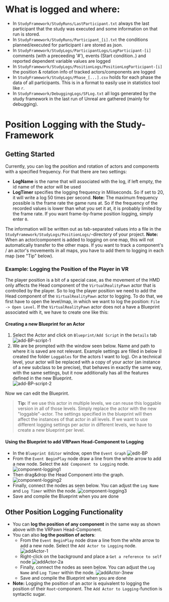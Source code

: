 # What is logged and where:

* In ``StudyFramework/StudyRuns/LastParticipant.txt`` always the last participant that the study was executed and some information on that run is stored.
* In ``StudyFramework/StudyRuns/Participant_[i].txt`` the conditions planned/executed for participant i are stored as json.
* In ``StudyFramework/StudyLogs/ParticipantLogs/LogParticipant-[i]`` comments (with a preceeding '#'), events (Start condition..) and reported dependent variable values are logged
* In ``StudyFramework/StudyLogs/PositionLogs/PositionLogParticipant-[i]`` the position & rotation info of tracked actors/components are logged
* In ``StudyFramework/StudyLogs/Phase_[...].csv`` holds for each phase the data of all participants. This is in a format to easily use in statistics tool like ``r``.
* In ``StudyFramework/DebuggingLogs/SFLog.txt`` all logs generated by the study framework in the last run of Unreal are gathered (mainly for debugging).

# Position Logging with the Study-Framework

## Getting Started
Currently, you can log the position and rotation of actors and components with a specified frequency. For that there are two settings:
- **LogName** is the name that will associated with the log, if left empty, the id name of the actor will be used
- **LogTimer** specifies the logging frequency in Miliseconds. So if set to 20, it will write a log 50 times per second. **Note:** The maximum frequency possible is the frame rate the game runs at. So if the frequency of the recorded values is lower than what you set it at, it is probably limited by the frame rate. If you want frame-by-frame position logging, simply enter ``0``.
  
The information will be written out as tab-separated values into a file in the ``StudyFramework/StudyLogs/PositionLogs/``-directory of your project. **Note:** When an actor/component is added to logging on one map, this will not automatically transfer to the other maps. If you want to track a component's / an actor's movements in all maps, you have to add them to logging in each map (see "Tip" below).

### Example: Logging the Position of the Player in VR
The player position is a bit of a special case, as the movement of the HMD only affects the Head component of the ``VirtualRealityPawn`` actor that is controlled by the player. So to log the player position we need to add the Head component of the ``VirtualRealityPawn``  actor to logging. 
To do that, we first have to open the level/map, in which we want to log the position: ``File -> Open Level``.
If the ``VirtualRealityPawn`` actor does not a have a Blueprint associated with it, we have to create one like this:
#### Creating a new Blueprint for an Actor
1. Select the Actor and click on ``Blueprint/Add Script`` in the ``Details`` tab<br>
   ![add-BP-script-1](uploads/fd5933002cbb087c1b82113a37e83f4e/add-BP-script-1.png)
2. We are be prompted with the window seen below. Name and path to where it is saved are not relevant. Example settings are filled in below (I created the folder ``Loggables`` for the actors I want to log). On a technical level, your actor will be replaced with a copy of your actor (an instance of a new subclass to be precise), that behaves in exactly the same way, with the same settings, but it now additionally has all the features defined in the new Blueprint.<br>
   ![add-BP-script-2](uploads/66cfa19b7075133104c5c0a8e00a93e4/add-BP-script-2.png) 

Now we can edit the Blueprint.
> **Tip:** If we use this actor in multiple levels, we can reuse this loggable version in all of those levels. Simply replace the actor with the new "loggable"-actor. The settings specified in the blueprint will then affect the instances of that actor in all levels. If we want to use different logging settings per actor in different levels, we have to create a new blueprint per level.

#### Using the Blueprint to add VRPawn Head-Component to Logging
- In the ``Blueprint Editor`` window, open the ``Event Graph``
![edit-BP](uploads/a9e257c816ca90aa38d50bd90c585606/edit-BP.png)
- From the ``Event BeginPlay`` node draw a line from the white arrow to add a new node. Select the ``Add Component to Logging`` node.
![component-logging1](uploads/fe4afd1be543ffdbea3aed91ef904c87/component-logging1.png)
- Then drag&drop the Head Component into the graph.
![component-logging2](uploads/6b92ee6042f9f859a8c1a1621f3f5cec/component-logging2.png)
- Finally, connect the nodes as seen below. You can adjust the ``Log Name`` and ``Log Timer`` within the node.
![component-logging3](uploads/cec65ad399570eba08c87cd9c9086370/component-logging3.png)
- Save and compile the Blueprint when you are done

## Other Position Logging Functionality
- You can **log the position of any component** in the same way as shown above with the VRPawn Head-Component. 
- You can also **log the position of actors**:
  - From the ``Event BeginPlay`` node draw a line from the white arrow to add a new node. Select the ``Add Actor to Logging`` node.
![addActor-1](uploads/bdd573cb40f6a185b34bc5090e37a719/addActor-1.png)
  - Right-click on the background and place a ``Get a reference to self`` node
![addActor-2a](uploads/53a2dae9bb04e3aee61d8f3456120a0d/addActor-2a.png)
  - Finally, connect the nodes as seen below. You can adjust the ``Log Name`` and ``Log Timer`` within the node.
![addActor-3new](uploads/d63943b03c1a1c1d8084955516e72d7c/addActor-3new.png)
  - Save and compile the Blueprint when you are done
- **Note:** Logging the position of an actor is equivalent to logging the position of their ``Root``-component. The ``Add Actor to Logging``-function is syntactic sugar. 
